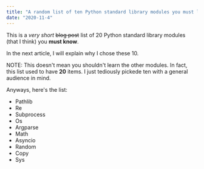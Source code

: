 ```yaml
---
title: "A random list of ten Python standard library modules you must learn know"
date: "2020-11-4"
---
```


This is a *very short* ~~blog post~~ list of 20 Python standard library modules (that I think) you **must know**.

In the next article, I will explain why I chose these 10.

NOTE: This doesn't mean you shouldn't learn the other modules. In fact, this list used to have **20** items.
I just tediously pickede ten with a general audience in mind.

Anyways, here's the list:

 * Pathlib
 * Re
 * Subprocess
 * Os
 * Argparse
 * Math
 * Asyncio
 * Random
 * Copy
 * Sys
